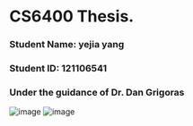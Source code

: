 # CS6400 Thesis.
### Student Name: yejia yang
### Student ID: 121106541
### Under the guidance of Dr. Dan Grigoras
![image](https://user-images.githubusercontent.com/57694784/197165900-1887c264-1505-4780-84e4-70f86ef2b29a.png)
![image](https://user-images.githubusercontent.com/57694784/197165855-89c9e11a-4f2f-4c0c-83f7-ec4d8c0a586e.png)



